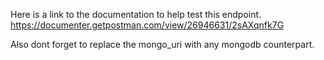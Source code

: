 Here is a link to the documentation to help test this endpoint.
https://documenter.getpostman.com/view/26946631/2sAXqnfk7G

Also dont forget to replace the mongo_uri with any mongodb counterpart.
